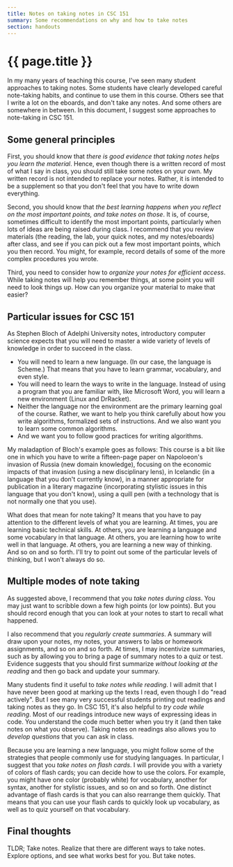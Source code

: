 ```yaml
---
title: Notes on taking notes in CSC 151
summary: Some recommendations on why and how to take notes
section: handouts
---
```

# {{ page.title }}

In my many years of teaching this course, I've seen many student
approaches to taking notes.  Some students have clearly developed
careful note-taking habits, and continue to use them in this course.
Others see that I write a lot on the eboards, and don't take any notes.
And some others are somewhere in between.  In this document, I suggest
some approaches to note-taking in CSC 151.

Some general principles
-----------------------

First, you should know that *there is good evidence that taking notes helps
you learn the material*.  Hence, even though there is a written record of
most of what I say in class, you should still take some notes on your own.
My written record is not intended to replace your notes.  Rather, it is
intended to be a supplement so that you don't feel that you have to write
down everything.

Second, you should know that *the best learning happens when you reflect
on the most important points, and take notes on those*.  It is, of course,
sometimes difficult to identify the most important points, particularly
when lots of ideas are being raised during class.  I recommend that you
review materials (the reading, the lab, your quick notes, and my 
notes/eboards) after class, and see if you can pick out a few most important
points, which you then record.  You might, for example, record details
of some of the more complex procedures you wrote.

Third, you need to consider how to *organize your notes for efficient
access*.  While taking notes will help you remember things, at some point
you will need to look things up.  How can you organize your material to
make that easier?

Particular issues for CSC 151
-----------------------------

As Stephen Bloch of Adelphi University notes, introductory computer science
expects that you will need to master a wide variety of levels of knowledge 
in order to succeed in the class.

* You will need to learn a new language.  (In our case, the language is Scheme.)
  That means that you have to learn grammar, vocabulary, and even style.
* You will need to learn the ways to write in the language.  Instead of
  using a program that you are familiar with, like Microsoft Word, you
  will learn a new environment (Linux and DrRacket).
* Neither the language nor the environment are the primary learning goal
  of the course.  Rather, we want to help you think carefully about how you
  write algorithms, formalized sets of instructions.  And we also want you
  to learn some common algorithms.
* And we want you to follow good practices for writing algorithms.

My maladaption of Bloch's example goes as follows: This course is a bit
like one in which you have to write a fifteen-page paper on Napoloeon's
invasion of Russia (new domain knowledge), focusing on the economic
impacts of that invasion (using a new disciplinary lens), in Icelandic (in
a language that you don't currently know), in a manner appropriate for
publication in a literary magazine (incorporating stylistic issues in this
language that you don't know), using a quill pen (with a technology that
is not normally one that you use).  

What does that mean for note taking?  It means that you have to pay attention
to the different levels of what you are learning.  At times, you are learning
basic technical skills.  At others, you are learning a language and
some vocabulary in that language.  At others, you are learning how to write
well in that language.  At others, you are learning a new way of thinking.  
And so on and so forth.  I'll try to point out some of the particular levels
of thinking, but I won't always do so.

Multiple modes of note taking
-----------------------------

As suggested above, I recommend that you *take notes during class*.  You
may just want to scribble down a few high points (or low points).  But you
should record enough that you can look at your notes to start to recall
what happened.

I also recommend that you *regularly create summaries*.  A summary
will draw upon your notes, my notes, your answers to labs or homework
assignments, and so on and so forth.  At times, I may incentivize summaries,
such as by allowing you to bring a page of summary notes to a quiz or test.
Evidence suggests that you should first summarize _without looking at the reading_
and then go back and update your summary.

Many students find it useful to *take notes while reading*.  I will admit
that I have never been good at marking up the texts I read, even though I
do "read actively".  But I see many very successful students printing out
readings and taking notes as they go.  In CSC 151, it's also helpful to
*try code while reading*.  Most of our readings introduce new ways of
expressing ideas in code.  You understand the code much better when you
try it (and then take notes on what you observe).  Taking notes on readings
also allows you to *develop questions* that you can ask in class.

Because you are learning a new language, you might follow some of
the strategies that people commonly use for studying languages.
In particular, I suggest that you *take notes on flash cards*.  I will
provide you with a variety of colors of flash cards; you can decide
how to use the colors.  For example, you might have one color (probably
white) for vocabulary, another for syntax, another for stylistic issues,
and so on and so forth.  One distinct advantage of flash cards is that
you can also rearrange them quickly.  That means that you can use your
flash cards to quickly look up vocabulary, as well as to quiz yourself
on that vocabulary.  

Final thoughts
--------------

TLDR; Take notes.  Realize that there are different ways to take notes.  Explore
options, and see what works best for you.  But take notes.
